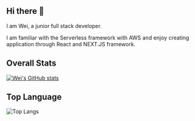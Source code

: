 ## Hi there 👋

I am Wei, a junior full stack developer. 

I am familiar with the Serverless framework with AWS and enjoy creating application through React and NEXT.JS framework. 

<!--
**weikietng/weikietng** is a ✨ _special_ ✨ repository because its `README.md` (this file) appears on your GitHub profile.

Here are some ideas to get you started:

- 🔭 I’m currently working on ...
- 🌱 I’m currently learning ...
- 👯 I’m looking to collaborate on ...
- 🤔 I’m looking for help with ...
- 💬 Ask me about ...
- 📫 How to reach me: ...
- 😄 Pronouns: ...
- ⚡ Fun fact: ...
-->
##  Overall Stats
[![Wei's GitHub stats](https://github-readme-stats.vercel.app/api?username=weikietng&show_icons=true&theme=transparent)](https://github.com/anuraghazra/github-readme-stats)

## Top Language
![Top Langs](https://github-readme-stats.vercel.app/api/top-langs/?username=anuraghazra&size_weight=0.5&count_weight=0.5&show_icons=true&theme=transparent)
